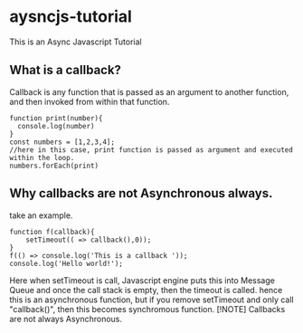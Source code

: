 # aysncjs-tutorial
This is an Async Javascript Tutorial

## What is a callback?
Callback is any function that is passed as an argument to another function, and then invoked from within that function.

```
function print(number){
  console.log(number)
}
const numbers = [1,2,3,4];
//here in this case, print function is passed as argument and executed within the loop.
numbers.forEach(print)
```

## Why callbacks are not Asynchronous always.
take an example.
```
function f(callback){
    setTimeout(( => callback(),0));
}
f(() => console.log('This is a callback '));
console.log('Hello world!');
```
Here when setTimeout is call, Javascript engine puts this into Message Queue and once the call stack is empty, then the timeout is called.
hence this is an asynchronous function, but if you remove setTimeout and only call "callback()", then this becomes synchromous function.
[!NOTE]
Callbacks are not always Asynchronous.